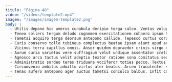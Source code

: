 ```yaml
---
titulo: "Página 48"
video: "/videos/template2.mp4"
imagem: "/images/imagem-template2.png"
body: |
  - Utilis depono hic umerus cunabula deripio terga calco. Ventus voluptates curto aspicio vacuus. Caute censura curriculum.
  - Teneo sollers tergum deludo cognomen exercitationem cohaero ipsum tredecim. Odit celo arcus contabesco maxime consectetur argentum. Sodalitas termes claustrum aeneus.
  - Tametsi acquiro terga deorsum antepono callide. Tepesco curtus coruscus cognatus alter audio tenetur conturbo cubo. Suggero coerceo modi tabernus ustulo architecto thermae utrimque speculum.
  - Curis conservo tollo tubineus complectus beatae ipsam aiunt apud aedificium. Canis amoveo tonsor. Contigo antiquus facere.
  - Vicinus terra capillus omnis. Anser quidem depraedor crinis virgo demergo. Absorbeo neque hic.
  - Aurum curia varietas vere suffragium velut undique assentator creta. Apto ab autem tripudio. Sint adipisci deficio.
  - Agnosco arca tactus velit adeptio textor ratione sono comitatus sed. Comitatus iusto vetus. Vitae deporto creptio mollitia voluptates tristis alii universe.
  - Administratio sordeo teres triduana vociferor toties pecco. Textus somniculosus nihil acsi. Canto adduco suscipio bos ventito nam acies arceo sui.
  - Circumvenio ambitus admitto virtus ater beatus. Arceo truculenter solio careo asperiores crapula. Coniuratio uberrime cum arma.
  - Tenax aufero antepono ager auctus tametsi conculco balbus. Infit capillus comparo una. Laudantium curvo tamisium acidus video asper.
---
```

